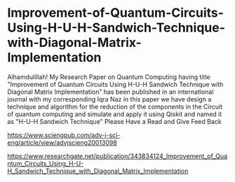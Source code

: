 # Improvement-of-Quantum-Circuits-Using-H-U-H-Sandwich-Technique-with-Diagonal-Matrix-Implementation
Alhamdulillah!
My Research Paper on Quantum Computing having title "Improvement of Quantum Circuits Using H-U-H Sandwich Technique with Diagonal Matrix Implementation" has been published in an international journal with my corresponding Iqra Naz in this paper we have design a technique and algorithm for the reduction of the components in the Circuit of quantum computing and simulate and apply it using Qiskit and named it as "H-U-H Sandwich Technique"
Please Have a Read and Give Feed Back

https://www.sciengpub.com/adv-j-sci-eng/article/view/advjscieng20013098

https://www.researchgate.net/publication/343834124_Improvement_of_Quantum_Circuits_Using_H-U-H_Sandwich_Technique_with_Diagonal_Matrix_Implementation
